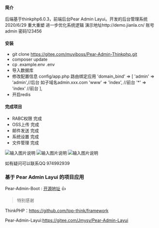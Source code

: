 #### 简介

后端基于thinkphp6.0.3，前端后台Pear Admin Layui。开发的后台管理系统
2020/6/29 重大重塑  进一步优化系统逻辑
演示地址http://demo.jianla.cn/ 
账号admin 密码123456

#### 安装

* git clone https://gitee.com/muyiboss/Pear-Admin-Thinkphp.git
* composer update
* cp .example.env .env
* 导入数据库
* 修改配置信息
config/app.php 路由绑定应用
'domain_bind'      => [
    'admin' => 'admin',//后台 如子域名admin.xxx.com 
    'www' => 'index', //前台
    '*' => 'index' //前台
],
* 开启redis


#### 完成项目

* RABC权限    完成
* OSS上传     完成
* 邮件发送    完成
* 系统设置    完成
* 文件管理    完成

![输入图片说明](https://images.gitee.com/uploads/images/2020/0626/192920_2a718f1e_1302383.png "11.png")
![输入图片说明](https://images.gitee.com/uploads/images/2020/0625/213756_27cbdd83_1302383.png "2.png")
![输入图片说明](https://images.gitee.com/uploads/images/2020/0625/213802_e118467d_1302383.png "3.png")

如有疑问可以联系QQ 974992939 
### 基于 Pear Admin Layui 的项目应用

Pear-Admin-Boot : [开源地址](https://gitee.com/Jmysy/Pear-Admin-Boot) :+1: 

>特别感谢

ThinkPHP：https://github.com/top-think/framework

Pear-Admin-Layui:https://gitee.com/Jmysy/Pear-Admin-Layui
